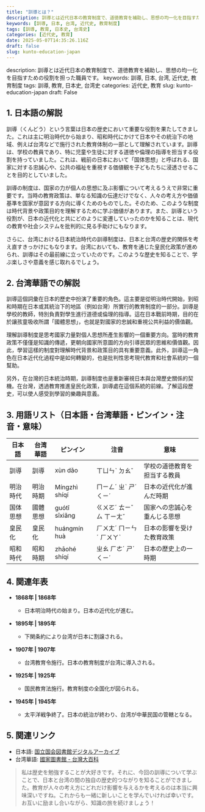 ```yaml
---
title: "訓導とは？"
description: 訓導とは近代日本の教育制度で、道徳教育を補助し、思想の均一化を目指すための役割を担った職員です。
keywords: [訓導, 日本, 台湾, 近代史, 教育制度]
tags: [訓導, 教育, 日本史, 台湾史]
categories: [近代史, 教育]
date: 2025-05-07T14:35:26.116Z
draft: false
slug: kunto-education-japan
---
```


description: 訓導とは近代日本の教育制度で、道徳教育を補助し、思想の均一化を目指すための役割を担った職員です。
keywords: 訓導, 日本, 台湾, 近代史, 教育制度
tags: 訓導, 教育, 日本史, 台湾史
categories: 近代史, 教育
slug: kunto-education-japan
draft: False

## 1. 日本語の解説

訓導（くんどう）という言葉は日本の歴史において重要な役割を果たしてきました。これは主に明治時代から始まり、昭和時代にかけて日本やその統治下の地域、例えば台湾などで施行された教育体制の一部として理解されています。訓導は、学校の教員であり、特に児童や生徒に対する道徳や倫理の指導を担当する役割を持っていました。これは、戦前の日本において「国体思想」と呼ばれる、国家に対する忠誠心や、公共の福祉を重視する価値観を子どもたちに浸透させることを目的としていました。

訓導の制度は、国家の力が個人の思想に及ぶ影響について考えるうえで非常に重要です。当時の教育政策は、単なる知識の伝達だけでなく、人々の考え方や価値基準を国家が意図する方向に導くためのものでした。そのため、このような制度は時代背景や政策目的を理解するために学ぶ価値があります。また、訓導という役割が、日本の近代化と共にどのように変遷していったのかを知ることは、現代の教育や社会システムを批判的に見る手助けにもなります。

さらに、台湾における日本統治時代の訓導制度は、日本と台湾の歴史的関係を考え直すきっかけにもなります。台湾においても、教育を通じた皇民化政策が進められ、訓導はその最前線に立っていたのです。このような歴史を知ることで、学ぶ楽しさや意義を感じ取れるでしょう。

## 2. 台湾華語での解説  

訓導這個詞彙在日本的歷史中扮演了重要的角色。這主要是從明治時代開始，到昭和時期在日本或其統治下的地區（例如台灣）所實行的教育制度的一部分。訓導是學校的教師，特別負責對學生進行道德或倫理的指導。這在日本戰前時期，目的在於讓孩童吸收所謂「國體思想」，也就是對國家的忠誠和重視公共利益的價值觀。

理解訓導制度是思考國家力量對個人思想所產生影響的一個重要方向。當時的教育政策不僅僅是知識的傳遞，更朝向國家所意圖的方向引導民眾的思維和價值觀。因此，學習這樣的制度對理解時代背景和政策目的具有重要意義。此外，訓導這一角色在日本近代化過程中是如何轉變的，也是批判性思考現代教育和社會系統的一個幫助。

另外，在台灣的日本統治時期，訓導制度也是重新審視日本與台灣歷史關係的契機。在台灣，透過教育推進皇民化政策，訓導處在這個系統的前線。了解這段歷史，可以使人感受到學習的樂趣與意義。

## 3. 用語リスト（日本語・台湾華語・ピンイン・注音・意味）

| 日本語 | 台湾華語 | ピンイン | 注音 | 意味 |
|--------|--------|--------|--------|--------|
| 訓導 | 訓導 | xùn dǎo | ㄒㄩㄣˋ ㄉㄠˇ | 学校の道徳教育を担当する教員 |
| 明治時代 | 明治時期 | Míngzhì shíqí | ㄇㄧㄥˊ ㄓˋ ㄕˊ ㄑㄧˊ | 日本の近代化が進んだ時期 |
| 国体思想 | 國體思想 | guótǐ sīxiǎng | ㄍㄨㄛˊ ㄊㄧˇ ㄙ ㄒㄧㄤˇ | 国家への忠誠心を重んじる思想 |
| 皇民化 | 皇民化 | huángmín huà | ㄏㄨㄤˊ ㄇㄧㄣˊ ㄏㄨㄚˋ | 日本の影響を受けた教育政策 |
| 昭和時代 | 昭和時期 | zhāohé shíqí | ㄓㄠ ㄏㄜˊ ㄕˊ ㄑㄧˊ | 日本の歴史上の一時期 |

## 4. 関連年表

- **1868年 | 1868年**
  - 日本明治時代の始まり。日本の近代化が進む。

- **1895年 | 1895年**
  - 下関条約により台湾が日本に割譲される。

- **1907年 | 1907年**
  - 台湾教育令施行。日本の教育制度が台湾に導入される。

- **1925年 | 1925年**
  - 国民教育法施行。教育制度の全国化が図られる。

- **1945年 | 1945年**
  - 太平洋戦争終了。日本の統治が終わり、台湾が中華民国の管轄となる。

## 5. 関連リンク  

- 日本語: [国立国会図書館デジタルアーカイブ](https://www.digital.archives.go.jp/)
- 台湾華語: [國家圖書館 - 台灣大百科](http://nrch.culture.tw/)

> 私は歴史を勉強することが大好きです。それに、今回の訓導について学ぶことで、日本と台湾の間の独自の歴史的つながりを知ることができました。教育が人々の考え方にどれだけ影響を与えるかを考えるのは本当に興味深いですね。これからも一緒に新しいことを学んでいければ幸いです。お互いに励まし合いながら、知識の旅を続けましょう！